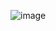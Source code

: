 ![image](https://user-images.githubusercontent.com/49812749/167679142-d4d22d49-0fbe-43f0-b0d2-3128fe213145.png)
